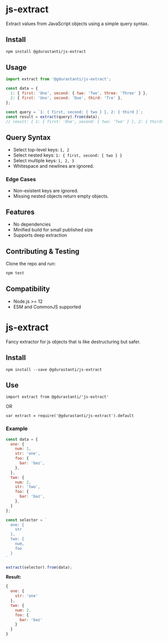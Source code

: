 # js-extract

Extract values from JavaScript objects using a simple query syntax.

## Install

```sh
npm install @gdurastanti/js-extract
```

## Usage

```js
import extract from '@gdurastanti/js-extract';

const data = {
  1: { first: 'One', second: { two: 'Two', three: 'Three' } },
  2: { first: 'Uno', second: 'Due', third: 'Tre' },
};

const query = `1: { first, second: { two } }, 2: { third }`;
const result = extract(query).from(data);
// result: { 1: { first: 'One', second: { two: 'Two' } }, 2: { third: 'Tre' } }
```

## Query Syntax

- Select top-level keys: `1, 2`
- Select nested keys: `1: { first, second: { two } }`
- Select multiple keys: `1, 2, 3`
- Whitespace and newlines are ignored.

### Edge Cases
- Non-existent keys are ignored.
- Missing nested objects return empty objects.

## Features

- No dependencies
- Minified build for small published size
- Supports deep extraction

## Contributing & Testing

Clone the repo and run:

```sh
npm test
```

## Compatibility

- Node.js >= 12
- ESM and CommonJS supported
# js-extract

Fancy extractor for js objects that is like destructuring but safer.

## Install

`npm install --save @gdurastanti/js-extract`

## Use

`import extract from @gdurastanti/'js-extract'`

OR

`var extract = require('@gdurastanti/js-extract').default`

### Example

```javascript
const data = {
  one: {
    num: 1,
    str: 'one',
    foo: {
      bar: 'baz',
    },
  },
  two: {
    num: 2,
    str: 'two',
    foo: {
      bar: 'baz',
    },
  }
};

const selector = `
  one: {
    str
  },
  two: {
    num,
    foo
  }
`

extract(selector).from(data);
```

**Result:**

```javascript
{
  one: {
    str: 'one'
  },
  two: {
    num: 2,
    foo: {
      bar: 'baz'
    }
  }
}
```
